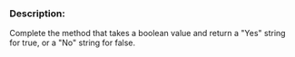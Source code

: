 ### Description:
Complete the method that takes a boolean value and return a "Yes" string for true, or a "No" string for false.